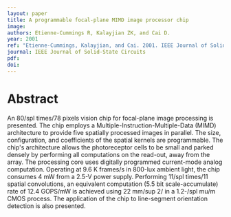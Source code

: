 ```yaml
---
layout: paper
title: A programmable focal-plane MIMD image processor chip
image:
authors: Etienne-Cummings R, Kalayjian ZK, and Cai D.
year: 2001
ref: "Etienne-Cummings, Kalayjian, and Cai. 2001. IEEE Journal of Solid-State Circuits vol. 36, no. 1: 64-73."
journal: IEEE Journal of Solid-State Circuits
pdf: 
doi: 
---
```


# Abstract
An 80/spl times/78 pixels vision chip for focal-plane image processing is presented. The chip employs a Multiple-Instruction-Multiple-Data (MIMD) architecture to provide five spatially processed images in parallel. The size, configuration, and coefficients of the spatial kernels are programmable. The chip's architecture allows the photoreceptor cells to be small and parked densely by performing all computations on the read-out, away from the array. The processing core uses digitally programmed current-mode analog computation. Operating at 9.6 K frames/s in 800-lux ambient light, the chip consumes 4 mW from a 2.5-V power supply. Performing 11/spl times/11 spatial convolutions, an equivalent computation (5.5 bit scale-accumulate) rate of 12.4 GOPS/mW is achieved using 22 mm/sup 2/ in a 1.2-/spl mu/m CMOS process. The application of the chip to line-segment orientation detection is also presented.

